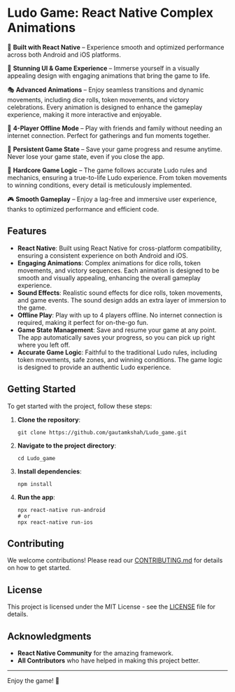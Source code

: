 <h1>Ludo Game: React Native Complex Animations</h1>

<p>🚀 <strong>Built with React Native</strong> – Experience smooth and optimized performance across both Android and iOS platforms.</p>

<p>🎨 <strong>Stunning UI & Game Experience</strong> – Immerse yourself in a visually appealing design with engaging animations that bring the game to life.</p>

<p>🎭 <strong>Advanced Animations</strong> – Enjoy seamless transitions and dynamic movements, including dice rolls, token movements, and victory celebrations. Every animation is designed to enhance the gameplay experience, making it more interactive and enjoyable.</p>

<p>👥 <strong>4-Player Offline Mode</strong> – Play with friends and family without needing an internet connection. Perfect for gatherings and fun moments together.</p>

<p>💾 <strong>Persistent Game State</strong> – Save your game progress and resume anytime. Never lose your game state, even if you close the app.</p>

<p>🧠 <strong>Hardcore Game Logic</strong> – The game follows accurate Ludo rules and mechanics, ensuring a true-to-life Ludo experience. From token movements to winning conditions, every detail is meticulously implemented.</p>

<p>🎮 <strong>Smooth Gameplay</strong> – Enjoy a lag-free and immersive user experience, thanks to optimized performance and efficient code.</p>

<h2>Features</h2>

<ul>
  <li><strong>React Native</strong>: Built using React Native for cross-platform compatibility, ensuring a consistent experience on both Android and iOS.</li>
  <li><strong>Engaging Animations</strong>: Complex animations for dice rolls, token movements, and victory sequences. Each animation is designed to be smooth and visually appealing, enhancing the overall gameplay experience.</li>
  <li><strong>Sound Effects</strong>: Realistic sound effects for dice rolls, token movements, and game events. The sound design adds an extra layer of immersion to the game.</li>
  <li><strong>Offline Play</strong>: Play with up to 4 players offline. No internet connection is required, making it perfect for on-the-go fun.</li>
  <li><strong>Game State Management</strong>: Save and resume your game at any point. The app automatically saves your progress, so you can pick up right where you left off.</li>
  <li><strong>Accurate Game Logic</strong>: Faithful to the traditional Ludo rules, including token movements, safe zones, and winning conditions. The game logic is designed to provide an authentic Ludo experience.</li>
</ul>

<h2>Getting Started</h2>

<p>To get started with the project, follow these steps:</p>

<ol>
  <li><strong>Clone the repository</strong>:
    <pre><code>git clone https://github.com/gautamkshah/Ludo_game.git</code></pre>
  </li>
  <li><strong>Navigate to the project directory</strong>:
    <pre><code>cd Ludo_game</code></pre>
  </li>
  <li><strong>Install dependencies</strong>:
    <pre><code>npm install</code></pre>
  </li>
  <li><strong>Run the app</strong>:
    <pre><code>npx react-native run-android
# or
npx react-native run-ios</code></pre>
  </li>
</ol>

<h2>Contributing</h2>

<p>We welcome contributions! Please read our <a href="CONTRIBUTING.md">CONTRIBUTING.md</a> for details on how to get started.</p>

<h2>License</h2>

<p>This project is licensed under the MIT License - see the <a href="LICENSE">LICENSE</a> file for details.</p>

<h2>Acknowledgments</h2>

<ul>
  <li><strong>React Native Community</strong> for the amazing framework.</li>
  <li><strong>All Contributors</strong> who have helped in making this project better.</li>
</ul>

<hr>

<p>Enjoy the game! 🎲</p>
